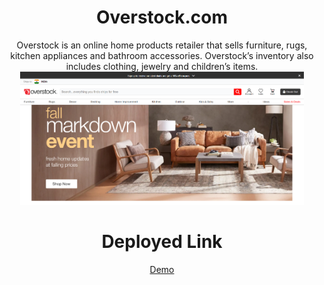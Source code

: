 <center><h1>Overstock.com</h1></center>
<center>Overstock is an online home products retailer that sells furniture, rugs, kitchen appliances and bathroom accessories.
Overstock’s inventory also includes clothing, jewelry and children’s items.</center>
<center><img src="https://github.com/dev-Imsaurabh/image-hosting-repo/blob/master/OverStock/overstock1.png?raw=true" width="90%"></img></center>


<center><h1>Deployed Link</h1></center>
<center><a href="https://overstock-light-deer-8425.netlify.app/" target="_blank">Demo</a></center>

